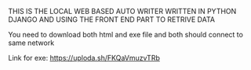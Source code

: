 THIS IS THE LOCAL WEB BASED AUTO WRITER WRITTEN IN PYTHON DJANGO 
AND USING THE FRONT END PART TO RETRIVE DATA

You need to download both html and exe file 
and both should connect to same network

Link for exe: https://uploda.sh/FKQaVmuzvTRb
